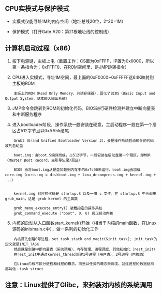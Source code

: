 
## CPU实模式与保护模式

   * 实模式仅能寻址1M的内存空间（地址总线20位，2^20=1M）
   
   * 保护模式（打开Gate A20：第21根地址线的控制线）
          
   
## 计算机启动过程（x86）

   1. 按下电源键，主板上电（重置工作：CS置为0xFFFF，IP置为0x0000，所以第一条指令为：0xFFFF0，在ROM空间里，是JMP跳转指令）
   
   2. CPU进入实模式，寻址1M空间，最上面的0xF0000~0xFFFFF这64K映射到主板的ROM
```
    主板上的ROM（Read Only Memory，只读存储器），固化了BIOS（Basic Input and Output System，基本输入输出系统）
```
   3. JMP命令会跳转到ROM的初始化代码，BIOS进行硬件检测并建立中断向量表和中断服务程序
   
   4. 进入bootloader阶段，操作系统一般安装在硬盘，主启动程序一般在第一个扇区占512字节且以0xAA55结尾
```
    Grub2（Grand Unified Bootloader Version 2），会把操作系统启动相关的代码放到启动盘
    
    boot.img：由boot.S编译而成，占512字节，一般安装在启动盘第一个扇区，即MBR（Master Boot Record，主引导记录/扇区）
    
    BIOS 会将boot.img从硬盘加载到内存中的0x7c00来运行，boot.img会加载core.img（core.img = diskboot.img + lzma_decompress.img + kernel.img + ...）
    
    
    kernel.img 对应的代码是 startup.S 以及一堆 c 文件，在 startup.S 中会调用 grub_main，这是 grub kernel 的主函数
    
    grub_menu_execute_entry() 装载指定的操作系统
    grub_command_execute ("boot", 0, 0) 真正启动内核
```
   5. 内核的启动从入口函数start_kernel()开始（相当于内核的main函数，在Linux源码的init/main.c中），做一系列的初始化工作
```
    内核首先创建0号进程，set_task_stack_end_magic(&init_task); init_task的定义就是INIT_TASK
    然后就是创建中断向量表（系统调用）、内存管理、进程调度、其他初始化（rest_init）
    在rest_init中通过kernel_thread创建1号进程（用户态），2号进程（内核态）
    
    在Linux内核不区分进程和线程的概念，而是以任务的概念来调度，就连进程的数据结构都叫做：task_struct
```
    
## 注意：Linux提供了Glibc，来封装对内核的系统调用
                
   
   
   
   
   

                      

   
   